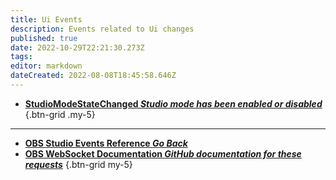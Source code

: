 ```yaml
---
title: Ui Events
description: Events related to Ui changes
published: true
date: 2022-10-29T22:21:30.273Z
tags: 
editor: markdown
dateCreated: 2022-08-08T18:45:58.646Z
---
```


* [**StudioModeStateChanged *Studio mode has been enabled or disabled***](/Broadcasters/OBS/Events/Ui-Events/StudioModeStateChanged)
{.btn-grid .my-5}

---

- [<i class="mdi mdi-chevron-left"></i>**OBS Studio Events Reference *Go Back***](/Broadcasters/OBS/Events)
- [<i class="mdi mdi-github"></i> **OBS WebSocket Documentation *GitHub documentation for these requests***](https://github.com/obsproject/obs-websocket/blob/master/docs/generated/protocol.md#ui-events)
{.btn-grid my-5}